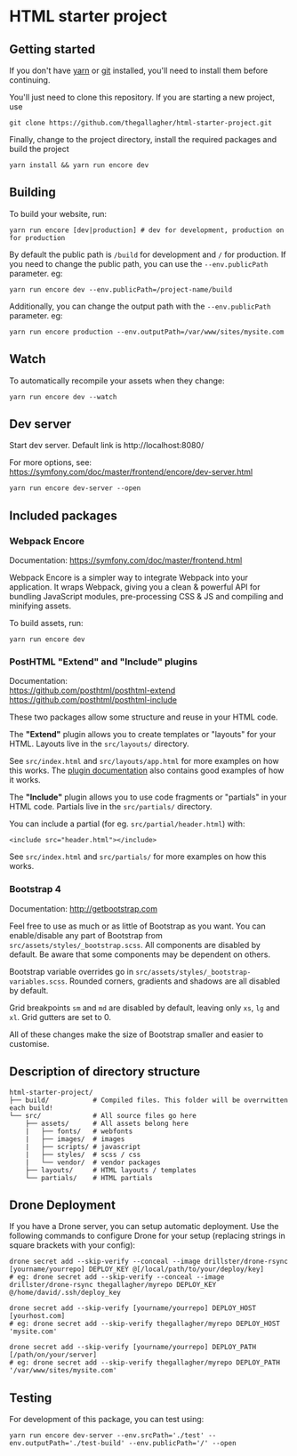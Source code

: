 # HTML starter project

## Getting started

If you don't have [yarn](https://yarnpkg.com/en/docs/install) or [git](https://git-scm.com/downloads)
installed, you'll need to install them before continuing.

You'll just need to clone this repository. If you are starting a new project, use

    git clone https://github.com/thegallagher/html-starter-project.git
    
Finally, change to the project directory, install the required packages and build the project

    yarn install && yarn run encore dev
    
## Building

To build your website, run:

    yarn run encore [dev|production] # dev for development, production on for production

By default the public path is `/build` for development and `/` for production.
If you need to change the public path, you can use the `--env.publicPath` parameter. eg:

    yarn run encore dev --env.publicPath=/project-name/build
    
Additionally, you can change the output path with the `--env.publicPath` parameter. eg:

    yarn run encore production --env.outputPath=/var/www/sites/mysite.com
    
## Watch

To automatically recompile your assets when they change:

    yarn run encore dev --watch
    
## Dev server

Start dev server. Default link is http://localhost:8080/

For more options, see: https://symfony.com/doc/master/frontend/encore/dev-server.html

    yarn run encore dev-server --open

## Included packages

### Webpack Encore

Documentation: https://symfony.com/doc/master/frontend.html

Webpack Encore is a simpler way to integrate Webpack into your application.
It wraps Webpack, giving you a clean & powerful API for bundling JavaScript modules,
pre-processing CSS & JS and compiling and minifying assets.

To build assets, run:

    yarn run encore dev


### PostHTML "Extend" and "Include" plugins

Documentation:  
https://github.com/posthtml/posthtml-extend  
https://github.com/posthtml/posthtml-include

These two packages allow some structure and reuse in your HTML code.

The **"Extend"** plugin allows you to create templates or "layouts" for your HTML.
Layouts live in the `src/layouts/` directory.

See `src/index.html` and `src/layouts/app.html` for more examples on how this works.
The [plugin documentation](https://github.com/posthtml/posthtml-extend) also contains good examples
of how it works.

The **"Include"** plugin allows you to use code fragments or "partials" in your HTML code.
Partials live in the `src/partials/` directory.

You can include a partial (for eg. `src/partial/header.html`) with:

    <include src="header.html"></include>

See `src/index.html` and `src/partials/` for more examples on how this works.

### Bootstrap 4

Documentation: http://getbootstrap.com

Feel free to use as much or as little of Bootstrap as you want.
You can enable/disable any part of Bootstrap from `src/assets/styles/_bootstrap.scss`.
All components are disabled by default. Be aware that some components may be dependent on others.

Bootstrap variable overrides go in `src/assets/styles/_bootstrap-variables.scss`.
Rounded corners, gradients and shadows are all disabled by default.

Grid breakpoints `sm` and `md` are disabled by default, leaving only `xs`, `lg` and `xl`.
Grid gutters are set to 0.

All of these changes make the size of Bootstrap smaller and easier to customise.

## Description of directory structure

    html-starter-project/
    ├── build/           # Compiled files. This folder will be overrwitten each build!
    └── src/             # All source files go here
        ├── assets/      # All assets belong here
        |   ├── fonts/   # webfonts
        |   ├── images/  # images
        |   ├── scripts/ # javascript
        |   ├── styles/  # scss / css
        |   └── vendor/  # vendor packages
        ├── layouts/     # HTML layouts / templates
        └── partials/    # HTML partials

## Drone Deployment

If you have a Drone server, you can setup automatic deployment. Use the following commands to
configure Drone for your setup (replacing strings in square brackets with your config):

    drone secret add --skip-verify --conceal --image drillster/drone-rsync [yourname/yourrepo] DEPLOY_KEY @[/local/path/to/your/deploy/key]
    # eg: drone secret add --skip-verify --conceal --image drillster/drone-rsync thegallagher/myrepo DEPLOY_KEY @/home/david/.ssh/deploy_key
    
    drone secret add --skip-verify [yourname/yourrepo] DEPLOY_HOST [yourhost.com]
    # eg: drone secret add --skip-verify thegallagher/myrepo DEPLOY_HOST 'mysite.com'
    
    drone secret add --skip-verify [yourname/yourrepo] DEPLOY_PATH [/path/on/your/server]
    # eg: drone secret add --skip-verify thegallagher/myrepo DEPLOY_PATH '/var/www/sites/mysite.com'
    
## Testing

For development of this package, you can test using:

    yarn run encore dev-server --env.srcPath='./test' --env.outputPath='./test-build' --env.publicPath='/' --open